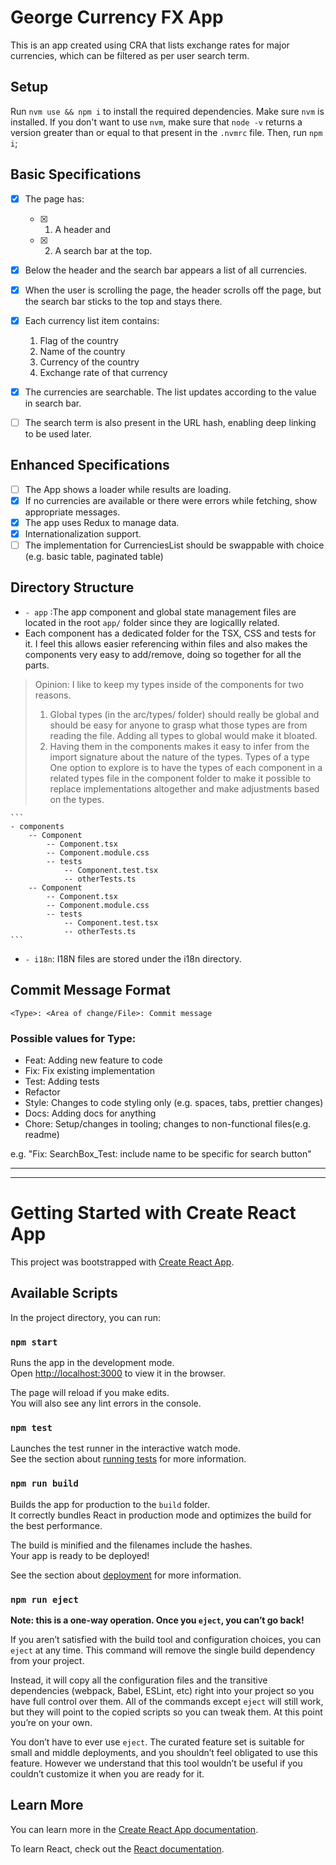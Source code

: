 # George Currency FX App

This is an app created using CRA that lists exchange rates for major currencies, which can be filtered as per user search term.

## Setup

Run `nvm use && npm i` to install the required dependencies. Make sure `nvm` is installed.
If you don't want to use `nvm`, make sure that `node -v` returns a version greater than or equal to that present in the `.nvmrc` file. Then, run `npm i`;

## Basic Specifications

-   [x] The page has:
    -   [x] 1. A header and
    -   [x] 2. A search bar at the top.
-   [x] Below the header and the search bar appears a list of all currencies.
-   [x] When the user is scrolling the page, the header scrolls off the page, but the search bar sticks to the top and stays there.
-   [x] Each currency list item contains:

    1. Flag of the country
    1. Name of the country
    1. Currency of the country
    1. Exchange rate of that currency

-   [x] The currencies are searchable. The list updates according to the value in search bar.
-   [ ] The search term is also present in the URL hash, enabling deep linking to be used later.

## Enhanced Specifications

-   [ ] The App shows a loader while results are loading.
-   [x] If no currencies are available or there were errors while fetching, show appropriate messages.
-   [x] The app uses Redux to manage data.
-   [x] Internationalization support.
-   [ ] The implementation for CurrenciesList should be swappable with choice (e.g. basic table, paginated table)

## Directory Structure

-   `- app` :The app component and global state management files are located in the root `app/` folder since they are logicallly related.
-   Each component has a dedicated folder for the TSX, CSS and tests for it. I feel this allows easier referencing within files and also makes the components very easy to add/remove, doing so together for all the parts.

> Opinion: I like to keep my types inside of the components for two reasons.
>
> 1. Global types (in the arc/types/ folder) should really be global and should be easy for anyone to grasp what those types are from reading the file. Adding all types to global would make it bloated.
> 1. Having them in the components makes it easy to infer from the import signature about the nature of the types. Types of a type
>    One option to explore is to have the types of each component in a related types file in the component folder to make it possible to replace implementations altogether and make adjustments based on the types.

    ```
    - components
        -- Component
            -- Component.tsx
            -- Component.module.css
            -- tests
                -- Component.test.tsx
                -- otherTests.ts
        -- Component
            -- Component.tsx
            -- Component.module.css
            -- tests
                -- Component.test.tsx
                -- otherTests.ts
    ```

-   `- i18n`: I18N files are stored under the i18n directory.

## Commit Message Format

`<Type>: <Area of change/File>: Commit message`

### Possible values for Type:

-   Feat: Adding new feature to code
-   Fix: Fix existing implementation
-   Test: Adding tests
-   Refactor
-   Style: Changes to code styling only (e.g. spaces, tabs, prettier changes)
-   Docs: Adding docs for anything
-   Chore: Setup/changes in tooling; changes to non-functional files(e.g. readme)

e.g. "Fix: SearchBox_Test: include name to be specific for search button"

---

---

# Getting Started with Create React App

This project was bootstrapped with [Create React App](https://github.com/facebook/create-react-app).

## Available Scripts

In the project directory, you can run:

### `npm start`

Runs the app in the development mode.\
Open [http://localhost:3000](http://localhost:3000) to view it in the browser.

The page will reload if you make edits.\
You will also see any lint errors in the console.

### `npm test`

Launches the test runner in the interactive watch mode.\
See the section about [running tests](https://facebook.github.io/create-react-app/docs/running-tests) for more information.

### `npm run build`

Builds the app for production to the `build` folder.\
It correctly bundles React in production mode and optimizes the build for the best performance.

The build is minified and the filenames include the hashes.\
Your app is ready to be deployed!

See the section about [deployment](https://facebook.github.io/create-react-app/docs/deployment) for more information.

### `npm run eject`

**Note: this is a one-way operation. Once you `eject`, you can’t go back!**

If you aren’t satisfied with the build tool and configuration choices, you can `eject` at any time. This command will remove the single build dependency from your project.

Instead, it will copy all the configuration files and the transitive dependencies (webpack, Babel, ESLint, etc) right into your project so you have full control over them. All of the commands except `eject` will still work, but they will point to the copied scripts so you can tweak them. At this point you’re on your own.

You don’t have to ever use `eject`. The curated feature set is suitable for small and middle deployments, and you shouldn’t feel obligated to use this feature. However we understand that this tool wouldn’t be useful if you couldn’t customize it when you are ready for it.

## Learn More

You can learn more in the [Create React App documentation](https://facebook.github.io/create-react-app/docs/getting-started).

To learn React, check out the [React documentation](https://reactjs.org/).
